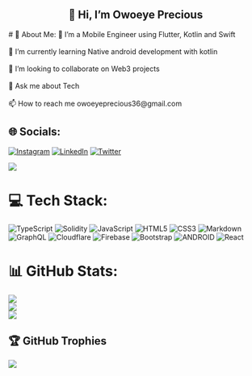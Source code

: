 <h2 align="center"> 👋 Hi, I’m Owoeye Precious </h2>
# 💫 About Me:
🔭 I’m a Mobile Engineer using Flutter, Kotlin and Swift <br><br>🌱 I’m currently learning Native android development with kotlin<br><br>👯 I’m looking to collaborate on Web3 projects <br><br>💬 Ask me about Tech<br><br>📫 How to reach me owoeyeprecious36@gmail.com


## 🌐 Socials:
 [![Instagram](https://img.shields.io/badge/Instagram-%23E4405F.svg?logo=Instagram&logoColor=white)](https://instagram.com/tomide_precious) [![LinkedIn](https://img.shields.io/badge/LinkedIn-%230077B5.svg?logo=linkedin&logoColor=white)](https://linkedin.com/in/owoeye-precious-778763206) [![Twitter](https://img.shields.io/badge/Twitter-%231DA1F2.svg?logo=Twitter&logoColor=white)](https://twitter.com/Owoeye_eth) 

 <img src="https://profile-counter.glitch.me/parallelbox-lab/count.svg" />

# 💻 Tech Stack:
![TypeScript](https://img.shields.io/badge/typescript-%23007ACC.svg?style=for-the-badge&logo=typescript&logoColor=white) ![Solidity](https://img.shields.io/badge/Solidity-%23363636.svg?style=for-the-badge&logo=solidity&logoColor=white) ![JavaScript](https://img.shields.io/badge/javascript-%23323330.svg?style=for-the-badge&logo=javascript&logoColor=%23F7DF1E) ![HTML5](https://img.shields.io/badge/html5-%23E34F26.svg?style=for-the-badge&logo=html5&logoColor=white) ![CSS3](https://img.shields.io/badge/css3-%231572B6.svg?style=for-the-badge&logo=css3&logoColor=white) ![Markdown](https://img.shields.io/badge/markdown-%23000000.svg?style=for-the-badge&logo=markdown&logoColor=white) ![GraphQL](https://img.shields.io/badge/-GraphQL-E10098?style=for-the-badge&logo=graphql&logoColor=white) ![Cloudflare](https://img.shields.io/badge/Cloudflare-F38020?style=for-the-badge&logo=Cloudflare&logoColor=white) ![Firebase](https://img.shields.io/badge/firebase-%23039BE5.svg?style=for-the-badge&logo=firebase) ![Bootstrap](https://img.shields.io/badge/bootstrap-%23563D7C.svg?style=for-the-badge&logo=bootstrap&logoColor=white)  ![ANDROID](https://img.shields.io/badge/android-%2320232a.svg?style=for-the-badge&logo=android&logoColor=%a4c639) ![React](https://img.shields.io/badge/react-%2320232a.svg?style=for-the-badge&logo=react&logoColor=%2361DAFB)
# 📊 GitHub Stats:
![](https://github-readme-stats.vercel.app/api?username=parallelbox-lab&theme=dark&hide_border=true&include_all_commits=true&count_private=true)<br/>
![](https://github-readme-streak-stats.herokuapp.com/?user=parallelbox-lab&theme=dark&hide_border=true)<br/>
![](https://github-readme-stats.vercel.app/api/top-langs/?username=parallelbox-lab&theme=dark&hide_border=true&include_all_commits=true&count_private=true&layout=compact)

## 🏆 GitHub Trophies
![](https://github-profile-trophy.vercel.app/?username=parallelbox-lab&theme=radical&no-frame=false&no-bg=true&margin-w=4)





<!---
parallelbox-lab/parallelbox-lab is a ✨ special ✨ repository because its `README.md` (this file) appears on your GitHub profile.
You can click the Preview link to take a look at your changes.
--->
